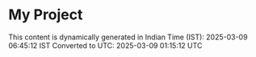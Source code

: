 # My Project

This content is dynamically generated in Indian Time (IST): 2025-03-09 06:45:12 IST
Converted to UTC: 2025-03-09 01:15:12 UTC
